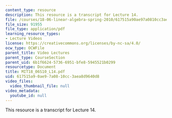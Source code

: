 ```yaml
---
content_type: resource
description: This resource is a transcript for Lecture 14.
file: /courses/18-06-linear-algebra-spring-2010/617515a90ae97a0810cc3aea8d9640d8_MIT18_06S10_L14.pdf
file_size: 91955
file_type: application/pdf
learning_resource_types:
- Lecture Videos
license: https://creativecommons.org/licenses/by-nc-sa/4.0/
ocw_type: OCWFile
parent_title: Video Lectures
parent_type: CourseSection
parent_uid: 6b1f6624-5736-6951-bfe8-5945521b0299
resourcetype: Document
title: MIT18_06S10_L14.pdf
uid: 617515a9-0ae9-7a08-10cc-3aea8d9640d8
video_files:
  video_thumbnail_file: null
video_metadata:
  youtube_id: null
---
```

This resource is a transcript for Lecture 14.